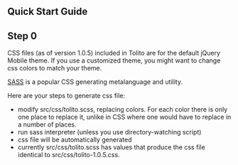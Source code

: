 ## Quick Start Guide

Step 0
-------

CSS files (as of version 1.0.5) included in Tolito are for the default jQuery Mobile theme. 
If you use a customized theme, you might want to change css colors to match your theme.

[SASS](http://sass-lang.com/ "SASS")  is a popular CSS generating metalanguage and utility.

Here are your steps to generate css file:

- modify src/css/tolito.scss, replacing colors. For each color there is only one place to replace it, unlike in CSS where one would have to replace in a number of places.
- run sass interpreter (unless you use directory-watching script) 
- css file will be automatically generated
- currently src/css/tolito.scss has values that produce the css file identical to src/css/tolito-1.0.5.css. 

